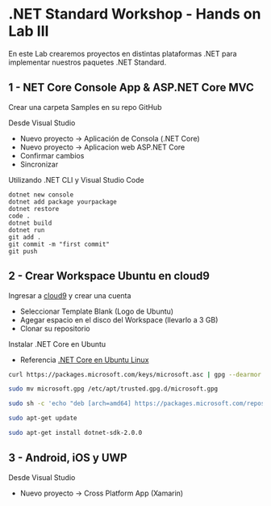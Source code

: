 # .NET Standard Workshop - Hands on Lab III
En este Lab crearemos proyectos en distintas plataformas .NET para implementar nuestros paquetes .NET Standard.

## 1 - NET Core Console App & ASP.NET Core MVC

Crear una carpeta Samples en su repo GitHub

Desde Visual Studio
- Nuevo proyecto -> Aplicación de Consola (.NET Core)
- Nuevo proyecto -> Aplicacion web ASP.NET Core
- Confirmar cambios
- Sincronizar

Utilizando .NET CLI y Visual Studio Code

``` 
dotnet new console
dotnet add package yourpackage
dotnet restore
code .
dotnet build
dotnet run
git add .
git commit -m "first commit"
git push
```

## 2 - Crear Workspace Ubuntu en cloud9
Ingresar a [cloud9](https://c9.io) y crear una cuenta
- Seleccionar Template Blank (Logo de Ubuntu)
- Agegar espacio en el disco del Workspace (llevarlo a 3 GB)
- Clonar su repositorio

Instalar .NET Core en Ubuntu
- Referencia [.NET Core en Ubuntu Linux](https://www.microsoft.com/net/core#linuxubuntu)

```bash
curl https://packages.microsoft.com/keys/microsoft.asc | gpg --dearmor > microsoft.gpg

sudo mv microsoft.gpg /etc/apt/trusted.gpg.d/microsoft.gpg

sudo sh -c 'echo "deb [arch=amd64] https://packages.microsoft.com/repos/microsoft-ubuntu-trusty-prod trusty main" > /etc/apt/sources.list.d/dotnetdev.list'

sudo apt-get update

sudo apt-get install dotnet-sdk-2.0.0
``` 

## 3 - Android, iOS y UWP

Desde Visual Studio
- Nuevo proyecto -> Cross Platform App (Xamarin)

